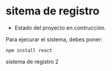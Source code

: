 <h1>sitema de registro</h1>

- Estado del proyecto en contrucción.

Para ejecurar el sistema, debes poner:

``` npm install react ```

sistema de registro 2

